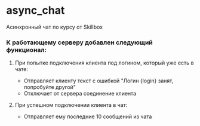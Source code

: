 # async_chat
Асинхронный чат по курсу от Skillbox 

### К работающему серверу добавлен следующий функционал:

1. При попытке подключения клиента под логином, который уже есть в чате:
    - Отправляет клиенту текст с ошибкой "Логин {login} занят, попробуйте другой"
    - Отключает от сервера соединение клиента

2. При успешном подключении клиента в чат:
    - Отправляет ему последние 10 сообщений из чата
